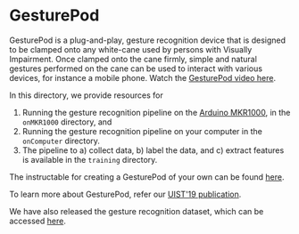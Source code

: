 GesturePod 
==========

GesturePod is a plug-and-play, gesture recognition device that is designed to be clamped onto
any white-cane used by persons with Visually Impairment. Once clamped onto the cane firmly, 
simple and natural gestures performed on the cane can be used to interact with various devices,
for instance a mobile phone. Watch the [GesturePod video here](https://1drv.ms/u/s!AjDloPaG_l0Et7Ikid1voOVFuI116Q).

In this directory, we provide resources for
  1. Running the gesture recognition pipeline on the [Arduino MKR1000](https://store.arduino.cc/usa/arduino-mkr1000), in the `onMKR1000` directory, and
  2. Running the gesture recognition pipeline on your computer in the `onComputer` directory.
  3. The pipeline to a) collect data, b) label the data, and c) extract features  is available in the `training` directory.

The instructable for creating a GesturePod of your own can be found [here](http://13.66.205.178:4000/Projects/GesturePod/instructable.html). 

To learn more about GesturePod, refer our [UIST'19 publication](docs/publications/GesturePod-Uist19.pdf).

We have also released the gesture recognition dataset, which can be accessed [here](https://www.microsoft.com/en-us/research/uploads/prod/2018/05/dataTR_v1.tar.gz). 


